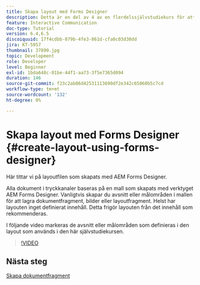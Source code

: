 ```yaml
---
title: Skapa layout med Forms Designer
description: Detta är en del av 4 av en flerdelssjälvstudiekurs för att skapa ditt första interaktiva kommunikationsdokument för tryckkanalen. I det här avsnittet tittar vi på layoutfilen som skapats med AEM Forms Designer.
feature: Interactive Communication
doc-type: Tutorial
version: 6.4,6.5
discoiquuid: 17f4cdbb-079b-4fe3-861d-cfa0c03d30dd
jira: KT-5957
thumbnail: 37890.jpg
topic: Development
role: Developer
level: Beginner
exl-id: 1bda648c-01be-44f1-aa73-3f5e7365d094
duration: 146
source-git-commit: f23c2ab86d42531113690df2e342c65060b5c7cd
workflow-type: tm+mt
source-wordcount: '132'
ht-degree: 0%

---
```


# Skapa layout med Forms Designer {#create-layout-using-forms-designer}

Här tittar vi på layoutfilen som skapats med AEM Forms Designer.

Alla dokument i tryckkanaler baseras på en mall som skapats med verktyget AEM Forms Designer. Vanligtvis skapar du avsnitt eller målområden i mallen för att lagra dokumentfragment, bilder eller layoutfragment. Helst har layouten inget definierat innehåll. Detta frigör layouten från det innehåll som rekommenderas.

I följande video markeras de avsnitt eller målområden som definieras i den layout som används i den här självstudiekursen.

>[!VIDEO](https://video.tv.adobe.com/v/37890?quality=12&learn=on)

## Nästa steg

[Skapa dokumentfragment](./create-document-fragment.md)
